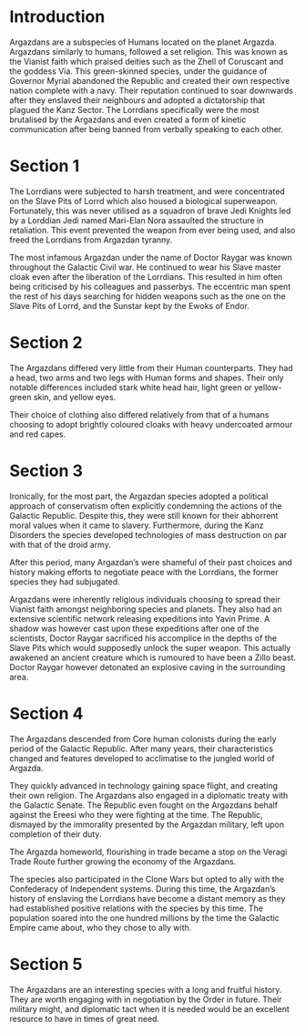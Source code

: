# Introduction

Argazdans are a subspecies of Humans located on the planet Argazda.
Argazdans similarly to humans, followed a set religion.
This was known as the Vianist faith which praised deities such as the Zhell of Coruscant and the goddess Via.
This green-skinned species, under the guidance of Governor Myrial abandoned the Republic and created their own respective nation complete with a navy.
Their reputation continued to soar downwards after they enslaved their neighbours and adopted a dictatorship that plagued the Kanz Sector.
The Lorrdians specifically were the most brutalised by the Argazdans and even created a form of kinetic communication after being banned from verbally speaking to each other.

# Section 1

The Lorrdians were subjected to harsh treatment, and were concentrated on the Slave Pits of Lorrd which also housed a biological superweapon.
Fortunately, this was never utilised as a squadron of brave Jedi Knights led by a Lorddian Jedi named Mari-Elan Nora assaulted the structure in retaliation.
This event prevented the weapon from ever being used, and also freed the Lorrdians from Argazdan tyranny.

The most infamous Argazdan under the name of Doctor Raygar was known throughout the Galactic Civil war.
He continued to wear his Slave master cloak even after the liberation of the Lorrdians.
This resulted in him often being criticised by his colleagues and passerbys.
The eccentric man spent the rest of his days searching for hidden weapons such as the one on the Slave Pits of Lorrd, and the Sunstar kept by the Ewoks of Endor.

# Section 2

The Argazdans differed very little from their Human counterparts.
They had a head, two arms and two legs with Human forms and shapes.
Their only notable differences included stark white head hair, light green or yellow-green skin, and yellow eyes.

Their choice of clothing also differed relatively from that of a humans choosing to adopt brightly coloured cloaks with heavy undercoated armour and red capes.

# Section 3

Ironically, for the most part, the Argazdan species adopted a political approach of conservatism often explicitly condemning the actions of the Galactic Republic.
Despite this, they were still known for their abhorrent moral values when it came to slavery.
Furthermore, during the Kanz Disorders the species developed technologies of mass destruction on par with that of the droid army.

After this period, many Argazdan’s were shameful of their past choices and history making efforts to negotiate peace with the Lorrdians, the former species they had subjugated.

Argazdans were inherently religious individuals choosing to spread their Vianist faith amongst neighboring species and planets.
They also had an extensive scientific network releasing expeditions into Yavin Prime.
A shadow was however cast upon these expeditions after one of the scientists, Doctor Raygar sacrificed his accomplice in the depths of the Slave Pits which would supposedly unlock the super weapon.
This actually awakened an ancient creature which is rumoured to have been a Zillo beast.
Doctor Raygar however detonated an explosive caving in the surrounding area.

# Section 4

The Argazdans descended from Core human colonists during the early period of the Galactic Republic.
After many years, their characteristics changed and features developed to acclimatise to the jungled world of Argazda.

They quickly advanced in technology gaining space flight, and creating their own religion.
The Argazdans also engaged in a diplomatic treaty with the Galactic Senate.
The Republic even fought on the Argazdans behalf against the Ereesi who they were fighting at the time.
The Republic, dismayed by the immorality presented by the Argazdan military, left upon completion of their duty.

The Argazda homeworld, flourishing in trade became a stop on the Veragi Trade Route further growing the economy of the Argazdans.

The species also participated in the Clone Wars but opted to ally with the Confederacy of Independent systems.
During this time, the Argazdan’s history of enslaving the Lorrdians have become a distant memory as they had established positive relations with the species by this time.
The population soared into the one hundred millions by the time the Galactic Empire came about, who they chose to ally with.

# Section 5

The Argazdans are an interesting species with a long and fruitful history.
They are worth engaging with in negotiation by the Order in future.
Their military might, and diplomatic tact when it is needed would be an excellent resource to have in times of great need.
